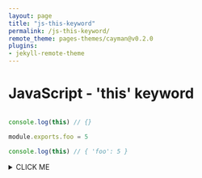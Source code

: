 ```yaml
---
layout: page
title: "js-this-keyword"
permalink: /js-this-keyword/
remote_theme: pages-themes/cayman@v0.2.0
plugins:
- jekyll-remote-theme
---
```


# JavaScript - 'this' keyword

```js

console.log(this) // {}

module.exports.foo = 5

console.log(this) // { 'foo': 5 }

```

<details><summary>CLICK ME</summary>
<p>

#### We can hide anything, even code!

```js
   console.log("Hello World")
```

</p>
</details>
